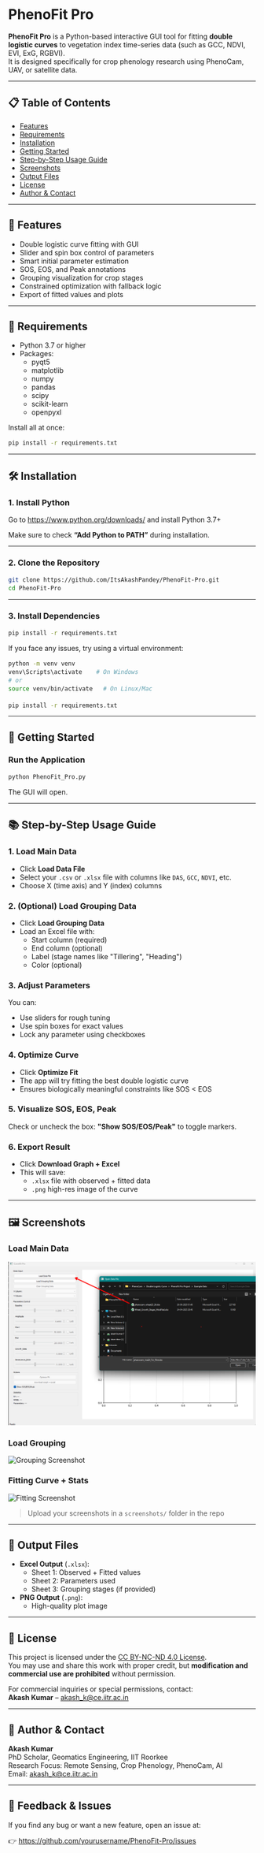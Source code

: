 # PhenoFit Pro

**PhenoFit Pro** is a Python-based interactive GUI tool for fitting **double logistic curves** to vegetation index time-series data (such as GCC, NDVI, EVI, ExG, RGBVI).  
It is designed specifically for crop phenology research using PhenoCam, UAV, or satellite data.

---

## 📋 Table of Contents

- [Features](#features)
- [Requirements](#requirements)
- [Installation](#installation)
- [Getting Started](#getting-started)
- [Step-by-Step Usage Guide](#step-by-step-usage-guide)
- [Screenshots](#screenshots)
- [Output Files](#output-files)
- [License](#license)
- [Author & Contact](#author--contact)

---

## 🌟 Features

- Double logistic curve fitting with GUI
- Slider and spin box control of parameters
- Smart initial parameter estimation
- SOS, EOS, and Peak annotations
- Grouping visualization for crop stages
- Constrained optimization with fallback logic
- Export of fitted values and plots

---

## 🧰 Requirements

- Python 3.7 or higher
- Packages:
  - pyqt5
  - matplotlib
  - numpy
  - pandas
  - scipy
  - scikit-learn
  - openpyxl

Install all at once:

```bash
pip install -r requirements.txt
```

---

## 🛠 Installation

### 1. Install Python

Go to https://www.python.org/downloads/ and install Python 3.7+

Make sure to check **“Add Python to PATH”** during installation.

---

### 2. Clone the Repository

```bash
git clone https://github.com/ItsAkashPandey/PhenoFit-Pro.git
cd PhenoFit-Pro
```

---

### 3. Install Dependencies

```bash
pip install -r requirements.txt
```

If you face any issues, try using a virtual environment:

```bash
python -m venv venv
venv\Scripts\activate    # On Windows
# or
source venv/bin/activate   # On Linux/Mac

pip install -r requirements.txt
```

---

## 🚀 Getting Started

### Run the Application

```bash
python PhenoFit_Pro.py
```

The GUI will open.

---

## 📚 Step-by-Step Usage Guide

### 1. Load Main Data

- Click **Load Data File**
- Select your `.csv` or `.xlsx` file with columns like `DAS`, `GCC`, `NDVI`, etc.
- Choose X (time axis) and Y (index) columns

### 2. (Optional) Load Grouping Data

- Click **Load Grouping Data**
- Load an Excel file with:
  - Start column (required)
  - End column (optional)
  - Label (stage names like "Tillering", "Heading")
  - Color (optional)

### 3. Adjust Parameters

You can:
- Use sliders for rough tuning
- Use spin boxes for exact values
- Lock any parameter using checkboxes

### 4. Optimize Curve

- Click **Optimize Fit**
- The app will try fitting the best double logistic curve
- Ensures biologically meaningful constraints like SOS < EOS

### 5. Visualize SOS, EOS, Peak

Check or uncheck the box: **"Show SOS/EOS/Peak"** to toggle markers.

### 6. Export Result

- Click **Download Graph + Excel**
- This will save:
  - `.xlsx` file with observed + fitted data
  - `.png` high-res image of the curve

---

## 🖼 Screenshots

### Load Main Data
![Load Data Screenshot](Screenshots/2.Load_Data.png)

### Load Grouping
![Grouping Screenshot](screenshots/load_grouping.png)

### Fitting Curve + Stats
![Fitting Screenshot](screenshots/curve_fit.png)

> Upload your screenshots in a `screenshots/` folder in the repo

---

## 📂 Output Files

- **Excel Output** (`.xlsx`):
  - Sheet 1: Observed + Fitted values
  - Sheet 2: Parameters used
  - Sheet 3: Grouping stages (if provided)
- **PNG Output** (`.png`):
  - High-quality plot image

---

## 📜 License

This project is licensed under the [CC BY-NC-ND 4.0 License](https://creativecommons.org/licenses/by-nc-nd/4.0/).  
You may use and share this work with proper credit, but **modification and commercial use are prohibited** without permission.

For commercial inquiries or special permissions, contact:  
**Akash Kumar** – akash_k@ce.iitr.ac.in


---

## 👤 Author & Contact

**Akash Kumar**  
PhD Scholar, Geomatics Engineering, IIT Roorkee  
Research Focus: Remote Sensing, Crop Phenology, PhenoCam, AI  
Email: akash_k@ce.iitr.ac.in  

---

## 📣 Feedback & Issues

If you find any bug or want a new feature, open an issue at:

👉 https://github.com/yourusername/PhenoFit-Pro/issues

